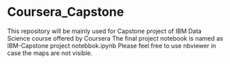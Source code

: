 # Coursera_Capstone
This repository will be mainly used for Capstone project of IBM Data Science course offered by Coursera
The final project notebook is named as IBM-Capstone project notebbok.ipynb
Please feel free to use nbviewer in case the maps are not visible.
